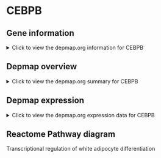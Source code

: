 <h1>CEBPB</h1>

<h2>Gene information</h2>
<details>
  <summary>Click to view the depmap.org information for CEBPB</summary>
  <iframe src="https://depmap.org/portal/gene/CEBPB?tab=about" style="border:none;width:100%;height:800px"></iframe>
</details>

<h2>Depmap overview</h2>
<details>
  <summary>Click to view the depmap.org summary for CEBPB</summary>
  <iframe src="https://depmap.org/portal/gene/CEBPB?tab=overview" style="border:none;width:100%;height:800px"></iframe>
</details>

<h2>Depmap expression</h2>
<details>
  <summary>Click to view the depmap.org expression data for CEBPB</summary>
  <iframe src="https://depmap.org/portal/gene/CEBPB?tab=characterization" style="border:none;width:100%;height:800px"></iframe>
</details>



<h2>Reactome Pathway diagram</h2>
Transcriptional regulation of white adipocyte differentiation
<div id="diagramHolder"></div>

<script>
    //Creating the Reactome Diagram widget
    //Take into account a proxy needs to be set up in your server side pointing to www.reactome.org
    function onReactomeDiagramReady(){  //This function is automatically called when the widget code is ready to be used
        var diagram = Reactome.Diagram.create({
            "placeHolder" : "diagramHolder",
            "width" : 900,
            "height" : 500
        });

        //Initialising it to the "Hemostasis" pathway
        diagram.loadDiagram("R-HSA-381340");

        //Adding different listeners

        diagram.onDiagramLoaded(function (loaded) {
            console.info("Loaded ", loaded);
            diagram.flagItems("BAD");
	    diagram.flagItems("Q92934");
            if (loaded == "R-HSA-381340") diagram.selectItem("R-HSA-381340");
        });

     }
</script>



